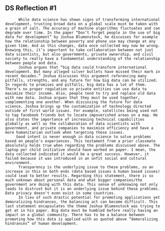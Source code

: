 ## DS Reflection #1      
          While data science has shown signs of transforming international development, trusting broad data on a global scale must be taken with a grain of salt. The accuracy of machine algorithms fluctuates and can degrade over time. In the paper “Don’t forget people in the use of big data for development” by Joshua Blumenstock, he discusses for example how the relationship between poverty and phone use may change at any given time. And as this changes, data once collected may now be wrong. Knowing this, it’s important to take collaboration between not just data scientists, but also governments, private ownership, and civil society to really have a fundamental understanding of the relationship between people and data.
          Joshua argues that “big data could transform international development. But many alleged silver bullets have missed their mark in recent decades.” Joshua discusses this argument referencing many pitfalls, strengths, and any future for how big data can be utilized. In regards to promises and pitfalls, big data has a lot of them. There’s no proper regulation so private entities can use data to maximize their income. Also, people tend to try and replace old data with new data. Joshua argues that they must be used together, complementing one another. When discussing the future for data science, Joshua brings up the customization of technology directed outside of first world issues. For example, satellites being used not to tag facebook friends but to locate impoverished areas on a map. He also states the importance of increasing technical capabilities globally as well as the collaboration of data scientists with government, and private companies to maximize efficiency and have a more humanitarian outlook when targeting these issues. 
         Good intent is never enough in data science to solve problems based on people's experiences. This testament from a prior classmate absolutely holds true when regarding the problems discussed above. The laptop per child initiative should have worked on paper. I mean, the data collected indicated it would be a great success. However, it failed because it was introduced in an unfit social and cultural environment. 
          Transparency is the underlying issue to these problems, so an increase in this on both ends (data based issues & human based issues) could lead to better results. Regarding this statement, there is so much unknown about personal data and what bigger companies/the government are doing with this data. This sense of unknowing not only leads to distrust but it is an underlying issue behind these problems. Data privacy doesn't even exist in some countries. 
          In lieu of such drastic potential for promoting applications yet demoralizing hindrances, the balancing act can become difficult. This last statement encapsulates the theme Joshua Blumenstock was trying to get at in his paper. Big data must be humbled before really having an impact on a global community. There has to be a balance between promoting how this data is applied with as quoted above “demoralizing hindrances” of human development.
